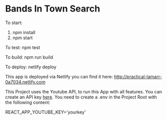# Bands In Town Search

To start:
1. npm install
2. npm start

To test:
npm test

To build: 
npm run build

To deploy:
netlify deploy

This app is deployed via Netlify you can find it here:
http://practical-lamarr-0a7034.netlify.com


This Project uses the Youtube API, to run this App with all features.
You can create an API key [here](https://developers.google.com/youtube/v3/getting-started).
You need to create a .env in the Project Root with the following content:

REACT_APP_YOUTUBE_KEY='yourkey'
